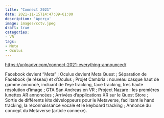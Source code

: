 ```yaml
---
title: "Connect 2021"
date: 2021-11-15T14:47:09+01:00
description: 'Aperçu'
image: images/cctv.jpeg
draft: true
categories:
- VR
tags: 
- Meta
- Oculus
---
```

https://uploadvr.com/connect-2021-everything-announced/

Facebook devient “Meta” ;
Oculus devient Meta Quest ;
Séparation de Facebook (le réseau) et d’Oculus ;
Projet Cambria : nouveau casque haut de gamme annoncé, incluant de l’eye tracking, face tracking, très haute résolution d’image ;
GTA San Andreas en VR ;
Project Nazare : les premières lunettes AR annoncées ;
Arrivées d’applications XR sur le Quest Store ;
Sortie de différents kits développeurs pour le Metaverse, facilitant le hand tracking, la reconnaissance vocale et le keyboard tracking ;
Annonce du concept du Metaverse (article connexe).
